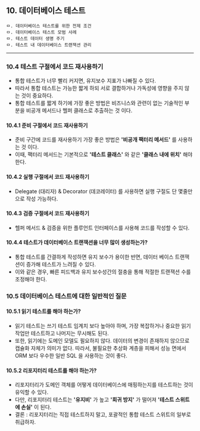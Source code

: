 ## 10. 데이터베이스 테스트

```
ㅁ. 데이터베이스 테스트를 위한 전제 조건
ㅁ. 데이터베이스 테스트 모범 사례
ㅁ. 테스트 데이터 생명 주기
ㅁ. 테스트 내 데이터베이스 트랜잭션 관리
```
---

### 10.4 테스트 구절에서 코드 재사용하기
- 통합 테스트가 너무 빨리 커지면, 유지보수 지표가 나빠질 수 있다.
- 따라서 통합 테스트는 가능한 짧게 하되 서로 결합하거나 가독성에 영향을 주지 않는 것이 중요하다.
- 통합 테스트를 짧게 하기에 가장 좋은 방법은 비즈니스와 관련이 없는 기술적인 부분을 비공개 메서드나 헬퍼 클래스로 추출하는 것 이다.
#### 10.4.1 준비 구절에서 코드 재사용하기
- 준비 구간에 코드를 재사용하기 가장 좋은 방법은 **'비공개 팩터리 메서드'** 를 사용하는 것 이다.
- 이때, 팩터리 메서드는 기본적으로 **'테스트 클래스'** 와 같은 **'클래스 내에 위치'** 해야 한다.
#### 10.4.2 실행 구절에서 코드 재사용하기
- Delegate (대리자) & Decorator (데코레이터) 를 사용하면 실행 구절도 단 몇줄만으로 작성 가능하다.
#### 10.4.3 검증 구절에서 코드 재사용하기
- 헬퍼 메서드 & 검증을 위한 플루언트 인터페이스를 사용해 코드를 작성할 수 있다.
#### 10.4.4 테스트가 데이터베이스 트랜잭션을 너무 많이 생성하는가?
- 통합 테스트를 간결하게 작성하면 유지 보수가 용이한 반면, 데이터 베이스 트랜잭션이 증가해 테스트가 느려질 수 있다.
- 이와 같은 경우, 빠른 피드백과 유지 보수성간의 절충을 통해 적절한 트랜잭션 수를 조정해야 한다.
### 10.5 데이터베이스 테스트에 대한 일반적인 질문
#### 10.5.1 읽기 테스트를 해야 하는가?
- 읽기 테스트는 쓰기 테스트 임계치 보다 높아야 하며, 가장 복잡하거나 중요한 읽기 작업만 테스트하고 나머지는 무시해도 된다.
- 또한, 읽기에는 도메인 모델도 필요하지 않다. 데이터의 변경이 존재하지 않으므로 캡슐화 자체가 의미가 없다. 따라서, 불필요한 추상화 계층을 피해서 성능 면에서 ORM 보다 우수한 일반 SQL 을 사용하는 것이 좋다.
#### 10.5.2 리포지터리 테스트를 해야 하는가?
- 리포지터리가 도메인 객체를 어떻게 데이터베이스에 매핑하는지를 테스트하는 것이 유익할 수 있다.
- 다만, 리포지터리 테스트는 **'유지비'** 가 높고 **'회귀 방지'** 가 떨어져 **'테스트 스위트에 손실'** 이 된다.
- 결론 : 리포지터리는 직접 테스트하지 말고, 포괄적인 통합 테스트 스위트의 일부로 취급하자.